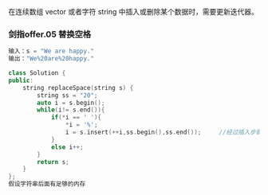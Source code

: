 在连续数组 vector 或者字符 string 中插入或删除某个数据时，需要更新迭代器。
### 剑指offer.05 替换空格
```cpp
输入：s = "We are happy."
输出："We%20are%20happy."

class Solution {
public:
    string replaceSpace(string s) {
        string ss = "20";
        auto i = s.begin();
        while(i!= s.end()){
            if(*i == ' '){
                *i = '%';
                i = s.insert(++i,ss.begin(),ss.end());     //经过插入步骤后若使用原来的i则会出现错误,更新则不会
            }
            else i++;
        }
        return s;
    }
};
假设字符串后面有足够的内存 
```

